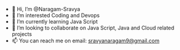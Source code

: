- 👋 Hi, I’m @Naragam-Sravya
- 👀 I’m interested Coding and Devops
- 🌱 I’m currently learning Java Script
- 💞️ I’m looking to collaborate on Java Script, Java and Cloud related projects
- 📫 You can reach me on email: sravyanaragam9@gmail.com

<!---
Naragam-Sravya/Naragam-Sravya is a ✨ special ✨ repository because its `README.md` (this file) appears on your GitHub profile.
You can click the Preview link to take a look at your changes.
--->
